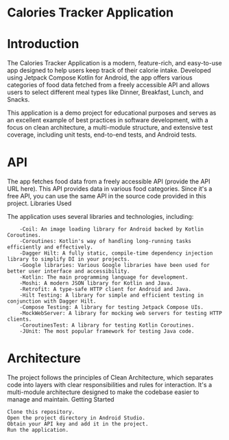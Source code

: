  # Calories Tracker Application
# Introduction

The Calories Tracker Application is a modern, feature-rich, and easy-to-use app designed to help users keep track of their calorie intake. Developed using Jetpack Compose Kotlin for Android, the app offers various categories of food data fetched from a freely accessible API and allows users to select different meal types like Dinner, Breakfast, Lunch, and Snacks.

This application is a demo project for educational purposes and serves as an excellent example of best practices in software development, with a focus on clean architecture, a multi-module structure, and extensive test coverage, including unit tests, end-to-end tests, and Android tests.

# API

The app fetches food data from a freely accessible API (provide the API URL here). This API provides data in various food categories. Since it's a free API, you can use the same API in the source code provided in this project.
Libraries Used

The application uses several libraries and technologies, including:
```
    -Coil: An image loading library for Android backed by Kotlin Coroutines.
    -Coroutines: Kotlin's way of handling long-running tasks efficiently and effectively.
    -Dagger Hilt: A fully static, compile-time dependency injection library to simplify DI in your projects.
    -Google libraries: Various Google libraries have been used for better user interface and accessibility.
    -Kotlin: The main programming language for development.
    -Moshi: A modern JSON library for Kotlin and Java.
    -Retrofit: A type-safe HTTP client for Android and Java.
    -Hilt Testing: A library for simple and efficient testing in conjunction with Dagger Hilt.
    -Compose Testing: A library for testing Jetpack Compose UIs.
    -MockWebServer: A library for mocking web servers for testing HTTP clients.
    -CoroutinesTest: A library for testing Kotlin Coroutines.
    -JUnit: The most popular framework for testing Java code.
```
# Architecture

The project follows the principles of Clean Architecture, which separates code into layers with clear responsibilities and rules for interaction. It's a multi-module architecture designed to make the codebase easier to manage and maintain.
Getting Started

    Clone this repository.
    Open the project directory in Android Studio.
    Obtain your API key and add it in the project.
    Run the application.
